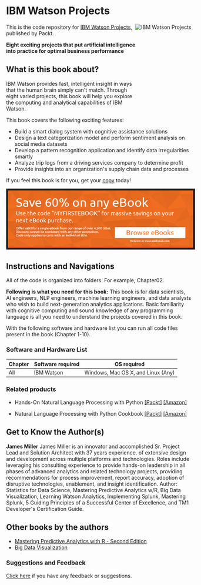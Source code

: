 # IBM Watson Projects

<a href="https://www.packtpub.com/big-data-and-business-intelligence/ibm-watson-projects?utm_source=github&utm_medium=repository&utm_campaign=9781789343717"><img src="https://dz13w8afd47il.cloudfront.net/sites/default/files/imagecache/ppv4_main_book_cover/9781789343717-%20Copy.png" alt="IBM Watson Projects" height="256px" align="right"></a>

This is the code repository for [IBM Watson Projects](https://www.packtpub.com/big-data-and-business-intelligence/ibm-watson-projects?utm_source=github&utm_medium=repository&utm_campaign=9781789343717), published by Packt.

**Eight exciting projects that put artificial intelligence into practice for optimal business performance**

## What is this book about?
IBM Watson provides fast, intelligent insight in ways that the human brain simply can't match. Through eight varied projects, this book will help you explore the computing and analytical capabilities of IBM Watson.

This book covers the following exciting features:
* Build a smart dialog system with cognitive assistance solutions
* Design a text categorization model and perform sentiment analysis on social media datasets
* Develop a pattern recognition application and identify data irregularities smartly
* Analyze trip logs from a driving services company to determine profit
* Provide insights into an organization's supply chain data and processes

If you feel this book is for you, get your [copy](https://www.amazon.com/dp/10DigitISBN) today!

<a href="https://www.packtpub.com/?utm_source=github&utm_medium=banner&utm_campaign=GitHubBanner"><img src="https://raw.githubusercontent.com/PacktPublishing/GitHub/master/GitHub.png" 
alt="https://www.packtpub.com/" border="5" /></a>


## Instructions and Navigations
All of the code is organized into folders. For example, Chapter02.

**Following is what you need for this book:**
This book is for data scientists, AI engineers, NLP engineers, machine learning engineers, and data analysts who wish to build next-generation analytics applications. Basic familiarity with cognitive computing and sound knowledge of any programming language is all you need to understand the projects covered in this book.

With the following software and hardware list you can run all code files present in the book (Chapter 1-10).

### Software and Hardware List

| Chapter  | Software required                   | OS required                        |
| -------- | ------------------------------------| -----------------------------------|
| All      |  IBM Watson                         | Windows, Mac OS X, and Linux (Any) |


### Related products
* Hands-On Natural Language Processing with Python [[Packt]](https://www.packtpub.com/big-data-and-business-intelligence/hands-natural-language-processing-python?utm_source=github&utm_medium=repository&utm_campaign=9781789139495) [[Amazon]](https://www.amazon.com/dp/178913949X)

* Natural Language Processing with Python Cookbook [[Packt]](https://www.packtpub.com/big-data-and-business-intelligence/natural-language-processing-python-cookbook?utm_source=github&utm_medium=repository&utm_campaign=9781787289321) [[Amazon]](https://www.amazon.com/dp/178728932X)

## Get to Know the Author(s)
**James Miller**
James Miller is an innovator and accomplished Sr. Project Lead and Solution Architect with 37 years experience. of extensive design and development across multiple platforms and technologies. Roles include leveraging his consulting experience to provide hands-on leadership in all phases of advanced analytics and related technology projects, providing recommendations for process improvement, report accuracy, adoption of disruptive technologies, enablement, and insight identification.
Author: Statistics for Data Science, Mastering Predictive Analytics w/R, Big Data Visualization, Learning Watson Analytics, Implementing Splunk, Mastering Splunk, 5 Guiding Principles of a Successful Center of Excellence, and TM1 Developer's Certification Guide.

## Other books by the authors
* [Mastering Predictive Analytics with R - Second Edition](https://www.packtpub.com/big-data-and-business-intelligence/mastering-predictive-analytics-r-second-edition?utm_source=github&utm_medium=repository&utm_campaign=9781787121393)
* [Big Data Visualization](https://www.packtpub.com/big-data-and-business-intelligence/big-data-visualization?utm_source=github&utm_medium=repository&utm_campaign=9781785281945)

### Suggestions and Feedback
[Click here](https://docs.google.com/forms/d/e/1FAIpQLSdy7dATC6QmEL81FIUuymZ0Wy9vH1jHkvpY57OiMeKGqib_Ow/viewform) if you have any feedback or suggestions.

